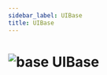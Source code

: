 ```yaml
---
sidebar_label: UIBase
title: UIBase
---
```


# <img src='/img/wiki/base.png' alt='base' classname='env-tag' /> UIBase


